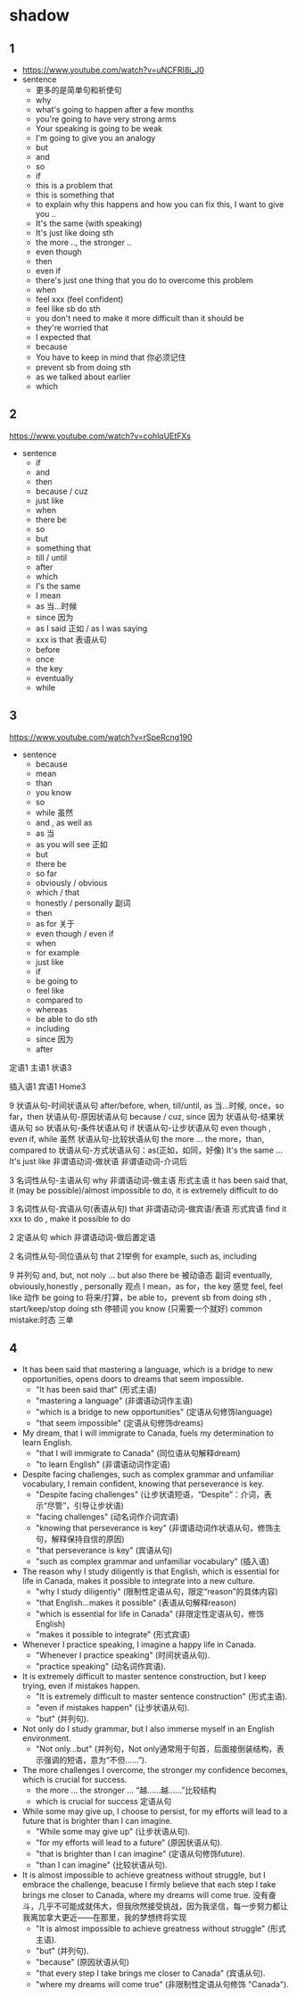 # shadow
## 1
- https://www.youtube.com/watch?v=uNCFRI8i_J0
- sentence
    - 更多的是简单句和祈使句
    - why
    - what's going to happen after a few months
    - you're going to have very strong arms
    - Your speaking is going to be weak
    - I'm going to give you an analogy
    - but
    - and
    - so
    - if 
    - this is a problem that
    - this is something that  
    - to explain why this happens and how you can fix this, I want to give you ..
    - It's the same (with speaking)
    - It's just like doing sth
    - the more .., the stronger ..
    - even though
    - then 
    - even if 
    - there's just one thing that you do to overcome this problem
    - when
    - feel xxx (feel confident)
    - feel like sb do sth
    - you don't need to make it more difficult than it should be
    - they're worried that 
    - I expected that
    - because
    - You have to keep in mind that 你必须记住
    - prevent sb from doing sth
    - as we talked about earlier
    - which


## 2
https://www.youtube.com/watch?v=cohlqUEtFXs
- sentence
    - if 
    - and 
    - then
    - because / cuz 
    - just like
    - when
    - there be
    - so
    - but
    - something that
    - till / until
    - after
    - which
    - I's the same
    - I mean
    - as 当...时候
    - since 因为
    - as I said 正如  / as I was saying
    - xxx is that 表语从句
    - before
    - once
    - the key
    - eventually
    - while


## 3
https://www.youtube.com/watch?v=rSpeRcng190
- sentence
    - because
    - mean
    - than
    - you know
    - so
    - while 虽然
    - and , as well as
    - as 当
    - as you will see 正如
    - but
    - there be 
    - so far
    - obviously / obvious
    - which / that
    - honestly / personally 副词 
    - then
    - as for 关于
    - even though / even if
    - when
    - for example
    - just like
    - if
    - be going to
    - feel like
    - compared to
    - whereas
    - be able to do sth
    - including
    - since 因为
    - after













定语1 主语1 状语3 

插入语1 宾语1 Home3 


9
状语从句-时间状语从句 after/before, when, till/until, as 当...时候, once，so far，then
状语从句-原因状语从句 because / cuz, since 因为
状语从句-结果状语从句 so
状语从句-条件状语从句 if
状语从句-让步状语从句 even though , even if, while 虽然
状语从句-比较状语从句 the more ... the more，than, compared to
状语从句-方式状语从句：as(正如，如同，好像) It's the same ... It's just like
非谓语动词-做状语
非谓语动词-介词后

3
名词性从句-主语从句 why
非谓语动词-做主语
形式主语 it has been said that, it (may be possible)/almost impossible to do, it is extremely difficult to do

3
名词性从句-宾语从句(表语从句) that
非谓语动词-做宾语/表语
形式宾语 find it xxx to do , make it possible to do

2
定语从句 which
非谓语动词-做后置定语

2
名词性从句-同位语从句 that
21举例 for example, such as, including

9
并列句 and, but, not noly ... but also
there be
被动语态
副词 eventually, obviously,honestly , personally
观点 I mean，as for，the key
感觉 feel, feel like
动作 be going to 将来/打算，be able to，prevent sb from doing sth , start/keep/stop doing sth
停顿词  you know (只需要一个就好)
common mistake:时态 三单

## 4

- It has been said that mastering a language, which is a bridge to new opportunities, opens doors to dreams that seem impossible.
    - "It has been said that" (形式主语)
    - "mastering a language" (非谓语动词作主语)
    - "which is a bridge to new opportunities" (定语从句修饰language)
    - "that seem impossible" (定语从句修饰dreams)
- My dream, that I will immigrate to Canada, fuels my determination to learn English.
    - "that I will immigrate to Canada" (同位语从句解释dream)
    - "to learn English" (非谓语动词作定语)
- Despite facing challenges, such as complex grammar and unfamiliar vocabulary, I remain confident, knowing that perseverance is key.
    - "Despite facing challenges" (让步状语短语，“Despite”：介词，表示“尽管”，引导让步状语)
    - "facing challenges" (动名词作介词宾语)
    - "knowing that perseverance is key" (非谓语动词作状语从句，修饰主句，解释保持自信的原因)
    - "that perseverance is key" (宾语从句)
    - "such as complex grammar and unfamiliar vocabulary" (插入语)
- The reason why I study diligently is that English, which is essential for life in Canada, makes it possible to integrate into a new culture.
    - "why I study diligently" (限制性定语从句，限定“reason”的具体内容)
    - "that English…makes it possible" (表语从句解释reason)
    - "which is essential for life in Canada" (非限定性定语从句，修饰English)
    - "makes it possible to integrate" (形式宾语)
- Whenever I practice speaking, I imagine a happy life in Canada.
    - "Whenever I practice speaking" (时间状语从句).
    - "practice speaking" (动名词作宾语).
- It is extremely difficult to master sentence construction, but I keep trying, even if mistakes happen.
    - "It is extremely difficult to master sentence construction" (形式主语).
    - "even if mistakes happen" (让步状语从句).
    - "but" (并列句).
- Not only do I study grammar, but I also immerse myself in an English environment.
    - "Not only…but" (并列句，Not only通常用于句首，后面接倒装结构，表示强调的短语，意为“不但……”).
- The more challenges I overcome, the stronger my confidence becomes, which is crucial for success.
    - the more ... the stronger ... “越……越……”比较结构
    - which is crucial for success 定语从句
- While some may give up, I choose to persist, for my efforts will lead to a future that is brighter than I can imagine.
    - "While some may give up" (让步状语从句).
    - "for my efforts will lead to a future" (原因状语从句).
    - "that is brighter than I can imagine" (定语从句修饰future).
    - "than I can imagine" (比较状语从句).
- It is almost impossible to achieve greatness without struggle, but I embrace the challenge, beacuse I firmly believe that each step I take brings me closer to Canada, where my dreams will come true. 没有奋斗，几乎不可能成就伟大，但我欣然接受挑战，因为我坚信，每一步努力都让我离加拿大更近——在那里，我的梦想终将实现
    - "It is almost impossible to achieve greatness without struggle" (形式主语).
    - "but" (并列句).
    - "because" (原因状语从句)
    - "that every step I take brings me closer to Canada" (宾语从句).
    - "where my dreams will come true" (非限制性定语从句修饰 "Canada").



